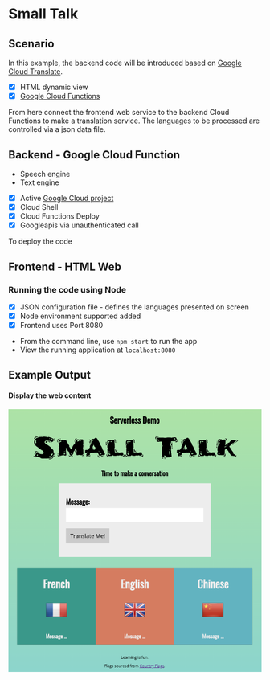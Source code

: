 # Small Talk

## Scenario

In this example, the backend code will be introduced based on [Google Cloud Translate](https://cloud.google.com/translate/docs/languages).

- [X] HTML dynamic view
- [x] [Google Cloud Functions](https://cloud.google.com/functions)

From here connect the frontend web service to the backend Cloud Functions to make a translation service. The languages to be processed are controlled via a
json data file.

## Backend - Google Cloud Function

* Speech engine
* Text engine

- [X] Active [Google Cloud project](https://cloud.google.com/free)
- [X] Cloud Shell
- [X] Cloud Functions Deploy
- [x] Googleapis via unauthenticated call

To deploy the code 

## Frontend - HTML Web

### Running the code using Node

- [X] JSON configuration file - defines the languages presented on screen
- [X] Node environment supported added
- [X] Frontend uses Port 8080

* From the command line, use `npm start` to run the app
* View the running application at `localhost:8080`

## Example Output

#### Display the web content

![small-talk](https://github.com/rosera/serverless-bootcamp/blob/master/sdp-2-serverless/images/03-lab-small-talk.png "Small Talk app")

